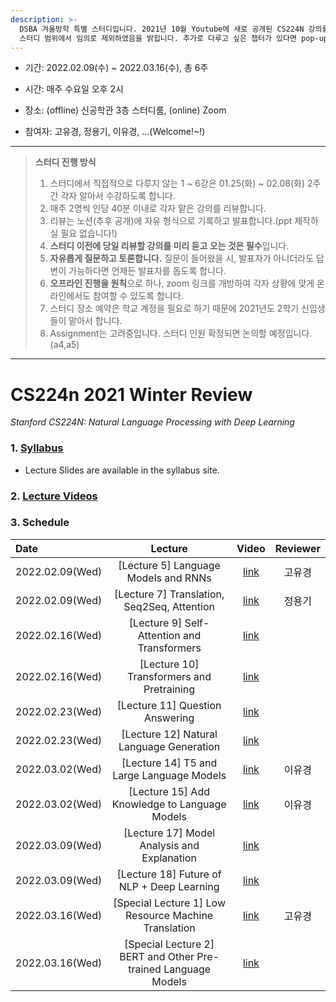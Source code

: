 ```yaml
---
description: >-
  DSBA 겨울방학 특별 스터디입니다. 2021년 10월 Youtube에 새로 공개된 CS224N 강의를 리뷰합니다. 비정형데이터분석 수강 전 nlp를 빠르게 훑고자 기획되었으며, 기획 의도에 따라 몇몇 강의는
  스터디 범위에서 임의로 제외하였음을 밝힙니다. 추가로 다루고 싶은 챕터가 있다면 pop-up 형식으로 따로 진행해주시면 되겠습니다. 스터디 진행 정보는 아래와 같습니다.
---
```



- 기간: 2022.02.09(수) ~ 2022.03.16(수), 총 6주

- 시간: 매주 수요일 오후 2시

- 장소: (offline) 신공학관 3층 스터디룸, (online) Zoom

- 참여자: 고유경, 정용기, 이유경, ...(Welcome!~!)

---
> **스터디 진행 방식**
> 
> 1. 스터디에서 직접적으로 다루지 않는 1 ~ 6강은 01.25(화) ~ 02.08(화) 2주 간 각자 알아서 수강하도록 합니다.
> 2. 매주 2명씩 인당 40분 이내로 각자 맡은 강의를 리뷰합니다.
> 3. 리뷰는 노션(추후 공개)에 자유 형식으로 기록하고 발표합니다.(ppt 제작하실 필요 없습니다!)
> 4. **스터디 이전에 당일 리뷰할 강의를 미리 듣고 오는 것은 필수**입니다.
> 5. **자유롭게 질문하고 토론합니다.** 질문이 들어왔을 시, 발표자가 아니더라도 답변이 가능하다면 언제든 발표자를 돕도록 합니다.
> 6. **오프라인 진행을 원칙**으로 하나, zoom 링크를 개방하여 각자 상황에 맞게 온라인에서도 참여할 수 있도록 합니다.
> 7. 스터디 장소 예약은 학교 계정을 필요로 하기 때문에 2021년도 2학기 신입생들이 맡아서 합니다.
> 8. Assignment는 고려중입니다. 스터디 인원 확정되면 논의할 예정입니다.(a4,a5)

---

# CS224n 2021 Winter Review

_Stanford CS224N: Natural Language Processing with Deep Learning_

### 1. [Syllabus](https://web.stanford.edu/class/archive/cs/cs224n/cs224n.1214/)

- Lecture Slides are available in the syllabus site.

### 2. [Lecture Videos](https://www.youtube.com/playlist?list=PLoROMvodv4rOSH4v6133s9LFPRHjEmbmJ)

### 3. Schedule


| Date | Lecture | Video | Reviewer |
| :--- | :---: | :---: | :---: |
| 2022.02.09(Wed) | \[Lecture 5\] Language Models and RNNs | [link](https://www.youtube.com/watch?v=PLryWeHPcBs&list=PLoROMvodv4rOSH4v6133s9LFPRHjEmbmJ&index=5) | 고유경 |
| 2022.02.09(Wed) | \[Lecture 7\] Translation, Seq2Seq, Attention | [link](https://www.youtube.com/watch?v=wzfWHP6SXxY&list=PLoROMvodv4rOSH4v6133s9LFPRHjEmbmJ&index=7) | 정용기 |
| 2022.02.16(Wed) | \[Lecture 9\] Self- Attention and Transformers | [link](https://www.youtube.com/watch?v=ptuGllU5SQQ&list=PLoROMvodv4rOSH4v6133s9LFPRHjEmbmJ&index=9) |  |
| 2022.02.16(Wed) | \[Lecture 10\] Transformers and Pretraining | [link](https://www.youtube.com/watch?v=j9AcEI98C0o&list=PLoROMvodv4rOSH4v6133s9LFPRHjEmbmJ&index=10) |  |
| 2022.02.23(Wed) | \[Lecture 11\] Question Answering | [link](https://www.youtube.com/watch?v=NcqfHa0_YmU&list=PLoROMvodv4rOSH4v6133s9LFPRHjEmbmJ&index=12) |  |
| 2022.02.23(Wed) | \[Lecture 12\] Natural Language Generation | [link](https://www.youtube.com/watch?v=1uMo8olr5ng&list=PLoROMvodv4rOSH4v6133s9LFPRHjEmbmJ&index=12) |  |
| 2022.03.02(Wed) | \[Lecture 14\] T5 and Large Language Models | [link](https://www.youtube.com/watch?v=iHWkLvoSpTg&list=PLoROMvodv4rOSH4v6133s9LFPRHjEmbmJ&index=14) | 이유경 |
| 2022.03.02(Wed) | \[Lecture 15\] Add Knowledge to Language Models | [link](https://www.youtube.com/watch?v=y68RJVfGoto&list=PLoROMvodv4rOSH4v6133s9LFPRHjEmbmJ&index=15) | 이유경 |
| 2022.03.09(Wed) | \[Lecture 17\] Model Analysis and Explanation | [link](https://www.youtube.com/watch?v=f_qmSSBWV_E&list=PLoROMvodv4rOSH4v6133s9LFPRHjEmbmJ&index=17) |  |
| 2022.03.09(Wed) | \[Lecture 18\] Future of NLP + Deep Learning | [link](https://www.youtube.com/watch?v=2t7Q9WVUaf8&list=PLoROMvodv4rOSH4v6133s9LFPRHjEmbmJ&index=18) |  |
| 2022.03.16(Wed) | \[Special Lecture 1\] Low Resource Machine Translation | [link](https://www.youtube.com/watch?v=mp95Z5yM92c&list=PLoROMvodv4rOSH4v6133s9LFPRHjEmbmJ&index=19) | 고유경 |
| 2022.03.16(Wed) | \[Special Lecture 2\] BERT and Other Pre-trained Language Models | [link](https://www.youtube.com/watch?v=knTc-NQSjKA&list=PLoROMvodv4rOSH4v6133s9LFPRHjEmbmJ&index=20) |  |
